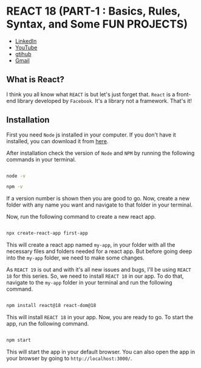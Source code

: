 # REACT 18 (PART-1 : Basics, Rules, Syntax, and Some FUN PROJECTS)

- [LinkedIn](https://www.linkedin.com/in/pro-programmer/)
- [YouTube](http://www.youtube.com/@itvaya)
- [gtihub](https://github.com/RishatTalukder/learning_react)
- [Gmail](talukderrishat2@gmail.com)

## What is React?

I think you all know what `REACT` is but let's just forget that. `React` is a front-end library developed by `Facebook`. It's a library not a framework. That's it!

## Installation

First you need `Node` js installed in your computer. If you don't have it installed, you can download it from [here](https://nodejs.org/en/).

After installation check the version of `Node` and `NPM` by running the following commands in your terminal.

```bash

node -v

npm -v

```

If a version number is shown then you are good to go. Now, create a new folder with any name you want and navigate to that folder in your terminal.

Now, run the following command to create a new react app.


```bash

npx create-react-app first-app

```

This will create a react app named `my-app`, in your folder with all the necessary files and folders needed for a react app. But before going deep into the `my-app` folder, we need to make some changes. 

As `REACT 19` is out and with it's all new issues and bugs, I'll be using `REACT 18` for this series. So, we need to install `REACT 18` in our app. To do that, navigate to the `my-app` folder in your terminal and run the following command.

```bash

npm install react@18 react-dom@18

```

This will install `REACT 18` in your app. Now, you are ready to go. To start the app, run the following command.

```bash

npm start

```

This will start the app in your default browser. You can also open the app in your browser by going to `http://localhost:3000/`.

